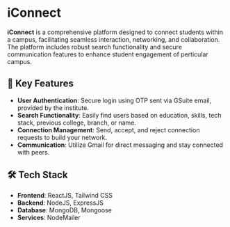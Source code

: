 # iConnect

**iConnect** is a comprehensive platform designed to connect students within a campus, facilitating seamless interaction, networking, and collaboration. The platform includes robust search functionality and secure communication features to enhance student engagement of perticular campus.

## 🚀 Key Features

- **User Authentication**: Secure login using OTP sent via GSuite email, provided by the institute.
- **Search Functionality**: Easily find users based on education, skills, tech stack, previous college, branch, or name.
- **Connection Management**: Send, accept, and reject connection requests to build your network.
- **Communication**: Utilize Gmail for direct messaging and stay connected with peers.

## 🛠️ Tech Stack

- **Frontend**: ReactJS, Tailwind CSS
- **Backend**: NodeJS, ExpressJS
- **Database**: MongoDB, Mongoose
- **Services**: NodeMailer
